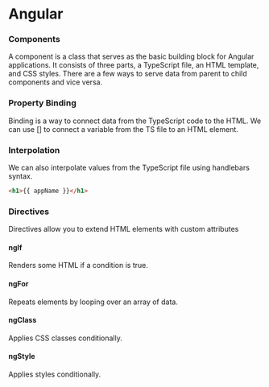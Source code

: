 # Angular

### Components

A component is a class that serves as the basic building block for Angular applications. It consists of three parts, a TypeScript file, an HTML template, and CSS styles. There are a few ways to serve data from parent to child components and vice versa.

### Property Binding

Binding is a way to connect data from the TypeScript code to the HTML. We can use [] to connect a variable from the TS file to an HTML element.

### Interpolation

We can also interpolate values from the TypeScript file using handlebars syntax.

 ```html
 <h1>{{ appName }}</h1>
 ```

### Directives

Directives allow you to extend HTML elements with custom attributes

#### ngIf

Renders some HTML if a condition is true.

#### ngFor

Repeats elements by looping over an array of data.

#### ngClass

Applies CSS classes conditionally.

#### ngStyle 

Applies styles conditionally.